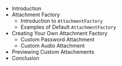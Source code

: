 - Introduction 
- Attachment Factory
  - Introduction to `AttachmentFactory`
  - Examples of Default `AttachmentFactory`
- Creating Your Own Attachment Factory
  - Custom Password Attachment
  - Custom Audio Attachment
- Previewing Custom Attachements
- Conclusion

